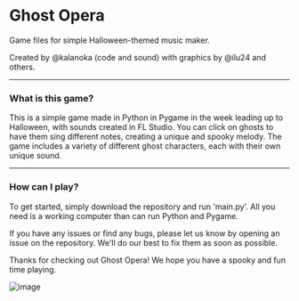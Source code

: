 # Ghost Opera
Game files for simple Halloween-themed music maker.

Created by @kalanoka (code and sound) with graphics by @ilu24 and others.

---
### What is this game?
This is a simple game made in Python in Pygame in the week leading up to Halloween, with sounds created in FL Studio.
You can click on ghosts to have them sing different notes, creating a unique and spooky melody. 
The game includes a variety of different ghost characters, each with their own unique sound.

---
### How can I play?
To get started, simply download the repository and run 'main.py'. 
All you need is a working computer than can run Python and Pygame. 

If you have any issues or find any bugs, please let us know by opening an issue on the repository.
We'll do our best to fix them as soon as possible.

Thanks for checking out Ghost Opera! We hope you have a spooky and fun time playing.

![image](https://user-images.githubusercontent.com/115204665/212525116-b80946ff-5029-4fd3-82d3-7b198a2592c6.png)
